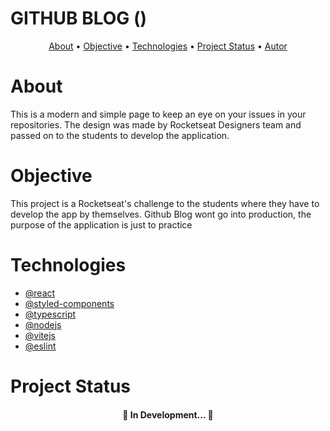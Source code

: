 # GITHUB BLOG ()
<p align="center">
 <a href="#about">About</a> • 
 <a href="#objective">Objective</a> •
 <a href="#technologies">Technologies</a> • 
 <a href="#project status">Project Status</a> • 
 <a href="#autor">Autor</a>
</p>

# About

This is a modern and simple page to keep an eye on your issues in your repositories.
The design was made by Rocketseat Designers team and passed on to the students to develop the application.

# Objective

This project is a Rocketseat's challenge to the students where they have to develop the app by themselves.
Github Blog wont go into production, the purpose of the application is just to practice

# Technologies
- [@react](https://github.com/facebook/react)
- [@styled-components](https://github.com/styled-components/styled-components)
- [@typescript](https://github.com/microsoft/TypeScript)
- [@nodejs](https://github.com/nodejs/node)
- [@vitejs](https://github.com/vitejs/vite-plugin-react/blob/main/packages/plugin-react/README.md)
- [@eslint](https://github.com/eslint/eslint)

# Project Status

<h4 align="center"> 
	🚧  In Development...  🚧
</h4>
